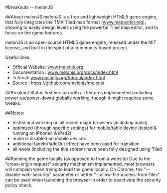 #Breakouts -- melonJS

##About melonJS
melonJS is a free and lightweight HTML5 game engine, that fully 
integrates the TMX Tiled map format (www.mapeditor.org), allowing
to easily design levels using the powerful Tiled map editor, and 
to focus on the game features.

melonJS is an open-source HTML5 game engine, released under the 
MIT license, and built in the spirit of a community based project.

Useful links:

- Official Website: www.melonjs.org
- Documentation : www.melonjs.org/docs/index.html
- Tutorial: www.melonjs.org/tutorial/index.html
- Source : https://github.com/melonjs/melonjs

##Breakout Status
first version with all features implemented (including power-up/power-down)
globally working, though it might requires some tweaks.

##Notes:
* tested and working on all recent major browsers (including audio)
* optimized (through specific settings) for mobile/table device
  (tested & running on iPhone4 & iPad2)
* audio is disabled on mobile devices
* additional fadeIn/fadeOut effect have been used for transition
* all levels (including the title screen) have been fully designed using Tiled


##Running the game locally (as opposed to from a website)
Due to the "cross-origin request" security mechanism implemented, 
most browsers will complain when trying to load the game locally. 
On Chrome, the "--disable-web-security" parameter or better 
"--allow-file-access-from-files" can be used when launching the 
browser in order to deactivate the security policy check.
